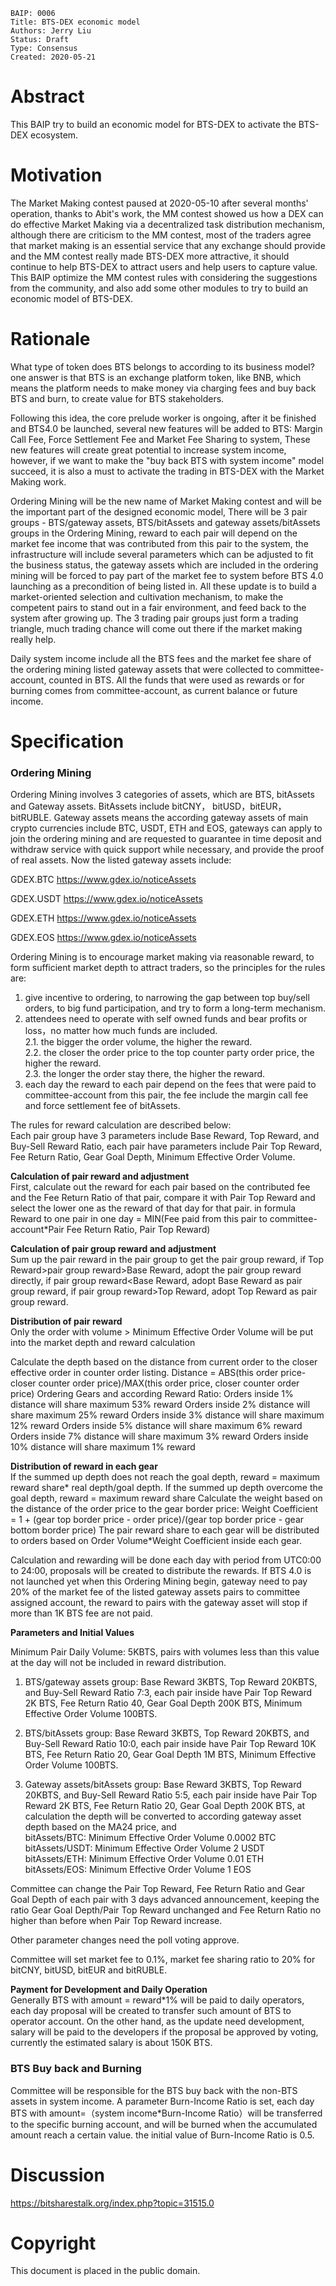     BAIP: 0006 
    Title: BTS-DEX economic model 
    Authors: Jerry Liu 
    Status: Draft 
    Type: Consensus 
    Created: 2020-05-21

# Abstract
 
This BAIP try to build an economic model for BTS-DEX to activate the BTS-DEX ecosystem.

# Motivation
 
The Market Making contest paused at 2020-05-10 after several months' operation, thanks to Abit's work, the MM contest showed us how a DEX can do effective Market Making via a decentralized task distribution mechanism, although there are criticism to the MM contest, most of the traders agree that market making is an essential service that any exchange should provide and the MM contest really made BTS-DEX more attractive, it should continue to help BTS-DEX to attract users and help users to capture value. This BAIP optimize the MM contest rules with considering the suggestions from the community, and also add some other modules to try to build an economic model of BTS-DEX.

# Rationale
What type of token does BTS belongs to according to its business model? one answer is that BTS is an exchange platform token, like BNB, which means the platform needs to make money via charging fees and buy back BTS and burn, to create value for BTS stakeholders.

Following this idea, the core prelude worker is ongoing, after it be finished and BTS4.0 be launched, several new features will be added to BTS: Margin Call Fee, Force Settlement Fee and Market Fee Sharing to system, These new features will create great potential to increase system income, however, if we want to make the "buy back BTS with system income" model succeed, it is also a must to activate the trading in BTS-DEX with the Market Making work.

Ordering Mining will be the new name of Market Making contest and will be the important part of the designed economic model, There will be 3 pair groups - BTS/gateway assets,  BTS/bitAssets and gateway assets/bitAssets groups in the Ordering Mining, reward to each pair will depend on the market fee income that was contributed from this pair to the system, the infrastructure will include several parameters which can be adjusted to fit the business status, the gateway assets which are included in the ordering mining will be forced to pay part of the market fee to system before BTS 4.0 launching as a precondition of being listed in. All these update is to build a market-oriented selection and cultivation mechanism, to make the competent pairs to stand out in a fair environment, and feed back to the system after growing up. The 3 trading pair groups just form a trading triangle, much trading chance will come out there if the market making really help. 

Daily system income include all the BTS fees and the market fee share of the ordering mining listed gateway assets that were collected to committee-account, counted in BTS. All the funds that were used as rewards or for burning comes from committee-account, as current balance or future income. 

# Specification

### Ordering Mining

Ordering Mining involves 3 categories of assets, which are BTS, bitAssets and Gateway assets.
BitAssets include bitCNY， bitUSD，bitEUR，bitRUBLE.
Gateway assets means the according gateway assets of main crypto currencies include BTC, USDT, ETH and EOS, gateways can apply to join the ordering mining and are requested to guarantee in time deposit and withdraw service with quick support while necessary, and provide the proof of real assets. Now the listed gateway assets include:
    
GDEX.BTC https://www.gdex.io/noticeAssets           

GDEX.USDT https://www.gdex.io/noticeAssets             

GDEX.ETH https://www.gdex.io/noticeAssets             

GDEX.EOS https://www.gdex.io/noticeAssets       

Ordering Mining is to encourage market making via reasonable reward, to form sufficient market depth to attract traders, so the principles for the rules are:

1. give incentive to ordering, to narrowing the gap between top buy/sell orders, to big fund participation, and try to form a long-term mechanism.
2. attendees need to operate with self owned funds and bear profits or loss，no matter how much funds are included.       
2.1. the bigger the order volume, the higher the reward.       
2.2. the closer the order price to the top counter party order price, the higher the reward.       
2.3.  the longer the order stay there, the higher the reward.       
3. each day the reward to each pair depend on the fees that were paid to committee-account from this pair, the fee include the margin call fee and force settlement fee of bitAssets.

The rules for reward calculation are described below:        
Each pair group have 3 parameters include Base Reward, Top Reward, and Buy-Sell Reward Ratio, each pair have parameters include Pair Top Reward, Fee Return Ratio, Gear Goal Depth, Minimum Effective Order Volume.

**Calculation of pair reward and adjustment**        
First, calculate out the reward for each pair based on the contributed fee and the Fee Return Ratio of that pair, compare it with Pair Top Reward and select the lower one as the reward of that day for that pair. in formula Reward to one pair in one day = MIN(Fee paid from this pair to committee-account*Pair Fee Return Ratio, Pair Top Reward)

**Calculation of pair group reward and adjustment**       
Sum up the pair reward in the pair group to get the pair group reward, if Top Reward>pair group reward>Base Reward, adopt the pair group reward directly, if pair group reward<Base Reward, adopt Base Reward as pair group reward, if pair group reward>Top Reward, adopt Top Reward as pair group reward.

**Distribution of pair reward**       
Only the order with volume >  Minimum Effective Order Volume will be put into the market depth and reward calculation

Calculate the depth based on the distance from current order to the closer effective order in counter order listing.
Distance = ABS(this order price-closer counter order price)/MAX(this order price, closer counter order price)
Ordering Gears and according Reward Ratio:
Orders inside 1% distance will share maximum 53% reward
Orders inside 2% distance will share maximum 25% reward
Orders inside 3% distance will share maximum 12% reward
Orders inside 5% distance will share maximum 6% reward
Orders inside 7% distance will share maximum 3% reward
Orders inside 10% distance will share maximum 1% reward
 
**Distribution of reward in each gear**     
If the summed up depth does not reach the goal depth, reward = maximum reward share* real depth/goal depth.
If the summed up depth overcome the goal depth, reward =  maximum reward share
Calculate the weight based on the distance of the order price to the gear border price:
Weight Coefficient = 1 + (gear top border price -  order price)/(gear top border price - gear bottom border price)
The pair reward share to each gear will be distributed to orders based on Order Volume*Weight Coefficient inside each gear.

Calculation and rewarding will be done each day with period from UTC0:00 to 24:00, proposals will be created to distribute the rewards.
If BTS 4.0 is not launched yet when this Ordering Mining begin, gateway need to pay 20% of the market fee of the listed gateway assets pairs to committee assigned account, the reward to pairs with the gateway asset will stop if more than 1K BTS fee are not paid.

**Parameters and Initial Values**

Minimum Pair Daily Volume: 5KBTS, pairs with volumes less than this value at the day will not be included in reward distribution.

1. BTS/gateway assets group: Base Reward 3KBTS, Top Reward 20KBTS, and Buy-Sell Reward Ratio 7:3, each pair inside have Pair Top Reward 2K BTS, Fee Return Ratio 40, Gear Goal Depth 200K BTS, Minimum Effective Order Volume 100BTS.

2. BTS/bitAssets group: Base Reward 3KBTS, Top Reward 20KBTS, and Buy-Sell Reward Ratio 10:0, each pair inside have Pair Top Reward 10K BTS, Fee Return Ratio 20, Gear Goal Depth 1M BTS, Minimum Effective Order Volume 100BTS.

3. Gateway assets/bitAssets group: Base Reward 3KBTS, Top Reward 20KBTS, and Buy-Sell Reward Ratio 5:5, each pair inside have Pair Top Reward 2K BTS, Fee Return Ratio 20, Gear Goal Depth 200K BTS, at calculation the depth will be converted to according gateway asset depth based on the MA24 price, and            
bitAssets/BTC: Minimum Effective Order Volume 0.0002 BTC           
bitAssets/USDT: Minimum Effective Order Volume 2 USDT              
bitAssets/ETH: Minimum Effective Order Volume 0.01 ETH               
bitAssets/EOS: Minimum Effective Order Volume 1 EOS           

Committee can change the Pair Top Reward, Fee Return Ratio and Gear Goal Depth of each pair with 3 days advanced announcement, keeping the ratio Gear Goal Depth/Pair Top Reward unchanged and  Fee Return Ratio no higher than before when Pair Top Reward increase.

Other parameter changes need the poll voting approve.

Committee will set market fee to 0.1%, market fee sharing ratio to 20% for bitCNY, bitUSD, bitEUR and bitRUBLE.

**Payment for Development and Daily Operation**       
Generally BTS with amount = reward*1% will be paid to daily operators, each day proposal will be created to transfer such amount of BTS to operator account. On the other hand, as the update need development, salary will be paid to the developers if the proposal be approved by voting, currently the estimated salary is about 150K BTS.

### BTS Buy back and Burning       
Committee will be responsible for the BTS buy back with the non-BTS assets in system income.
A parameter Burn-Income Ratio is set, each day BTS with amount=（system income*Burn-Income Ratio）will be transferred to the specific burning account, and will be burned when the accumulated amount reach a certain value. the initial value of Burn-Income Ratio is 0.5.

# Discussion  
https://bitsharestalk.org/index.php?topic=31515.0
 
# Copyright
This document is placed in the public domain.
